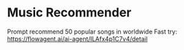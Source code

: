# Music Recommender
Prompt recommend 50 popular songs in worldwide
Fast try: https://flowagent.ai/ai-agent/ILAfx4p1C7v4/detail
